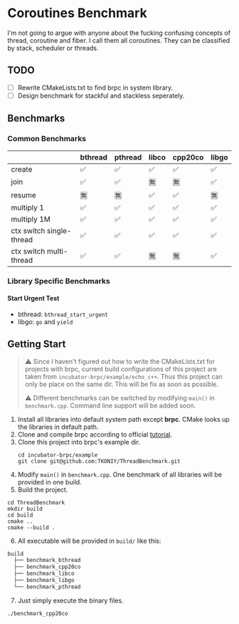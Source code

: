 # Coroutines Benchmark
I'm not going to argue with anyone about the fucking confusing concepts of thread, coroutine and fiber. I call them all coroutines. They can be classified by stack, scheduler or threads.
## TODO
- [ ] Rewrite CMakeLists.txt to find brpc in system library.
- [ ] Design benchmark for stackful and stackless seperately.
## Benchmarks
### Common Benchmarks
|                          | bthread | pthread | libco | cpp20co | libgo |
| ------------------------ | ------- | ------- | ----- | ------- | ----- |
| create                   | ✅       | ✅       | ✅     | ✅       | ✅     |
| join                     | ✅       | ✅       | 🈚️     | 🈚️       | ✅     |
| resume                   | 🈚️       | 🈚️       | ✅     | ✅       | 🈚️     |
| multiply 1               | ✅       | ✅       | ✅     | ✅       | ✅     |
| multiply 1M              | ✅       | ✅       | ✅     | ✅       | ✅     |
| ctx switch single-thread | ✅       | ✅       | ✅     | ✅       | ✅     |
| ctx switch multi-thread  | ✅       | ✅       | 🈚️     | 🈚️       | ✅     |
### Library Specific Benchmarks
#### Start Urgent Test
* bthread: `bthread_start_urgent`
* libgo: `go` and `yield`
## Getting Start
> ⚠️ Since I haven't figured out how to write the CMakeLists.txt for projects with brpc, current build configurations of this project are taken from `incubator-brpc/example/echo_c++`. Thus this project can only be place on the same dir. This will be fix as soon as possible.
> 
> ⚠️ Different benchmarks can be switched by modifying `main()` in `benchmark.cpp`. Command line support will be added soon.
1. Install all libraries into default system path except **brpc**. CMake looks up the libraries in default path.
2. Clone and compile brpc according to official [tutorial](https://github.com/apache/incubator-brpc/blob/master/docs/cn/getting_started.md).
3. Clone this project into brpc's example dir.
   ```shell
   cd incubator-brpc/example
   git clone git@github.com:TKONIY/ThreadBenchmark.git
   ```
4. Modify `main()` in `benchmark.cpp`. One benchmark of all libraries will be provided in one build. 
5. Build the project.
  ```shell
  cd ThreadBenchmark
  mkdir build
  cd build
  cmake ..
  cmake --build .
  ```
6. All executable will be provided in `build/` like this:
  ```txt
  build
    ├── benchmark_bthread
    ├── benchmark_cpp20co
    ├── benchmark_libco
    ├── benchmark_libgo
    └── benchmark_pthread
  ```
7. Just simply execute the binary files.
  ```shell
  ./benchmark_cpp20co
  ```
  